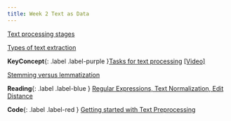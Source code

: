```yaml
---
title: Week 2 Text as Data
---
```


[Text processing stages](../notes/textstages)

[Types of text extraction](../notes/textextraction)

**KeyConcept**{: .label .label-purple }[Tasks for text processing](../notes/textprocessing)
   [[Video]](#)



[Stemming versus lemmatization](../notes/stemvslemmatize)


**Reading**{: .label .label-blue } [Regular Expressions, Text Normalization, Edit Distance](https://web.stanford.edu/~jurafsky/slp3/2.pdf)

**Code**{: .label .label-red } [Getting started with Text Preprocessing](https://www.kaggle.com/code/sudalairajkumar/getting-started-with-text-preprocessing) 
